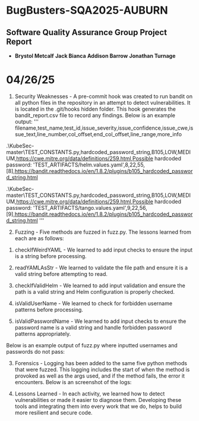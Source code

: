 # BugBusters-SQA2025-AUBURN
## Software Quality Assurance Group Project Report

- **Brystol Metcalf**  **Jack Bianca**  **Addison Barrow**  **Jonathan Turnage**
# 04/26/25

1. Security Weaknesses -
A pre-commit hook was created to run bandit on all python files in the repository in an attempt to detect vulnerabilities. It is located in the .git/hooks hidden folder. This hook generates the bandit_report.csv file to record any findings. Below is an example output:
'''
filename,test_name,test_id,issue_severity,issue_confidence,issue_cwe,issue_text,line_number,col_offset,end_col_offset,line_range,more_info

.\KubeSec-master\TEST_CONSTANTS.py,hardcoded_password_string,B105,LOW,MEDIUM,https://cwe.mitre.org/data/definitions/259.html,Possible hardcoded password: 'TEST_ARTIFACTS/helm.values.yaml',8,22,55,[8],https://bandit.readthedocs.io/en/1.8.2/plugins/b105_hardcoded_password_string.html

.\KubeSec-master\TEST_CONSTANTS.py,hardcoded_password_string,B105,LOW,MEDIUM,https://cwe.mitre.org/data/definitions/259.html,Possible hardcoded password: 'TEST_ARTIFACTS/tango.values.yaml',9,22,56,[9],https://bandit.readthedocs.io/en/1.8.2/plugins/b105_hardcoded_password_string.html
'''

2. Fuzzing - Five methods are fuzzed in fuzz.py. The lessons learned from each are as follows:

1) checkIfWeirdYAML - We learned to add input checks to ensure the input is a string before processing.

2) readYAMLAsStr - We learned to validate the file path and ensure it is a valid string before attempting to read.

3) checkIfValidHelm - We learned to add input validation and ensure the path is a valid string and Helm configuration is properly checked.

4) isValidUserName - We learned to check for forbidden username patterns before processing.

5) isValidPasswordName - We learned to add input checks to ensure the password name is a valid string and handle forbidden password patterns appropriately.

Below is an example output of fuzz.py where inputted usernames and passwords do not pass:



3. Forensics -
Logging has been added to the same five python methods that were fuzzed. This logging includes the start of when the method is provoked as well as the args used, and if the method fails, the error it encounters.
Below is an screenshot of the logs:



4. Lessons Learned -
In each activity, we learned how to detect vulnerabilities or made it easier to diagnose them. Developing these tools and integrating them into every work that we do, helps to build more resilient and secure code.
